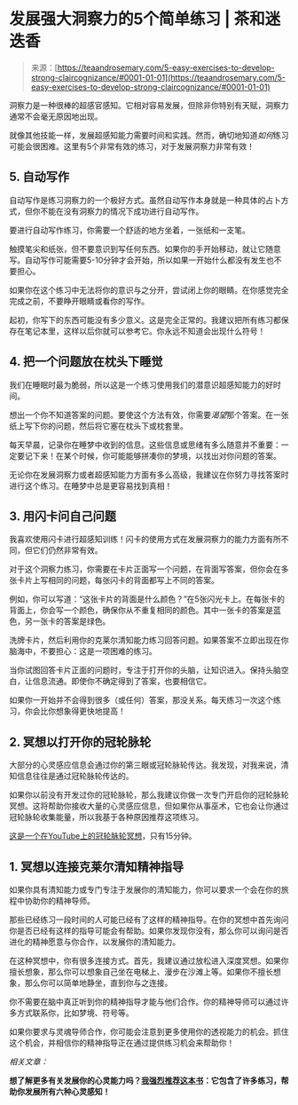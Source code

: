 <!--yml

category: 未分类

date: 2024-06-12 18:23:12

-->

# 发展强大洞察力的5个简单练习 | 茶和迷迭香

> 来源：[https://teaandrosemary.com/5-easy-exercises-to-develop-strong-claircognizance/#0001-01-01](https://teaandrosemary.com/5-easy-exercises-to-develop-strong-claircognizance/#0001-01-01)

洞察力是一种很棒的超感官感知。它相对容易发展，但除非你特别有天赋，洞察力通常不会毫无原因地出现。

就像其他技能一样，发展超感知能力需要时间和实践。然而，确切地知道*如何*练习可能会很困难。这里有5个非常有效的练习，对于发展洞察力非常有效！

## 5\. 自动写作

自动写作是练习洞察力的一个极好方式。虽然自动写作本身就是一种具体的占卜方式，但你不能在没有洞察力的情况下成功进行自动写作。

要进行自动写作练习，你需要一个舒适的地方坐着，一张纸和一支笔。

触摸笔尖和纸张，但不要意识到写任何东西。如果你的手开始移动，就让它随意写。自动写作可能需要5-10分钟才会开始，所以如果一开始什么都没有发生也不要担心。

如果你在这个练习中无法将你的意识与之分开，尝试闭上你的眼睛。在你感觉完全完成之前，不要睁开眼睛或看你的写作。

起初，你写下的东西可能没有多少意义。这是完全正常的。我建议把所有练习都保存在笔记本里，这样以后你就可以参考它。你永远不知道会出现什么符号！

## 4\. 把一个问题放在枕头下睡觉

我们在睡眠时最为脆弱，所以这是一个练习使用我们的潜意识超感知能力的好时间。

想出一个你不知道答案的问题。要使这个方法有效，你需要*渴望*那个答案。在一张纸上写下你的问题，然后将它塞在枕头下或枕套里。

每天早晨，记录你在睡梦中收到的信息。这些信息或思绪有多么随意并不重要：一定要记下来！在某个时候，你可能能够拼凑你的梦境，以找出对你问题的答案。

无论你在发展洞察力或者超感知能力方面有多么高级，我建议在你努力寻找答案时进行这个练习。在睡梦中总是更容易找到真相！

## 3\. 用闪卡问自己问题

我喜欢使用闪卡进行超感知训练！闪卡的使用方式在发展洞察力的能力方面有所不同，但它们仍然非常有效。

对于这个洞察力练习，你需要在卡片正面写一个问题，在背面写答案，但你会在多张卡片上写相同的问题，每张闪卡的背面都写上不同的答案。

例如，你可以写道：“这张卡片的背面是什么颜色？”在5张闪光卡上。在每张卡的背面上，你会写一个颜色，确保你从不重复相同的颜色。其中一张卡的答案是蓝色，另一张卡的答案是绿色。

洗牌卡片，然后利用你的克莱尔清知能力练习回答问题。如果答案不立即出现在你脑海中，不要担心：这是一项困难的练习。

当你试图回答卡片正面的问题时，专注于打开你的头脑，让知识进入。保持头脑空白，让信息流通。即使你不确定得到了答案，也要相信它。

如果你一开始并不会得到很多（或任何）答案，那没关系。每天练习一次这个练习，你会比你想象得更快地提高！

## 2\. 冥想以打开你的冠轮脉轮

大部分的心灵感应信息会通过你的第三眼或冠轮脉轮传达。我发现，对我来说，清知信息往往是通过冠轮脉轮传达的。

如果你以前没有开发过你的冠轮脉轮，那么我建议你做一次专门开启你的冠轮脉轮冥想。这将帮助你接收大量的心灵感应信息，但如果你从事巫术，它也会让你通过冠轮脉轮收集能量，所以我基于各种原因推荐这项练习。

[这是一个在YouTube上的冠轮脉轮冥想](https://www.youtube.com/watch?v=lLxSpW35ELY)，只有15分钟。

## 1\. 冥想以连接克莱尔清知精神指导

如果你具有清知能力或专门专注于发展你的清知能力，你可以要求一个会在你的旅程中协助你的精神导师。

那些已经练习一段时间的人可能已经有了这样的精神指导。在你的冥想中首先询问你是否已经有这样的指导可能会有帮助。如果你发现你没有，那么你可以询问是否进化的精神愿意与你合作，以发展你的清知能力。

在这种冥想中，你有很多连接方式。首先，我建议通过放松进入深度冥想。如果你擅长想象，那么你可以想象自己坐在电梯上、漫步在沙滩上等。如果你不擅长想象，那么你可以简单地静坐，直到你与之连接。

你不需要在脑中真正听到你的精神指导才能与他们合作。你的精神导师可以通过许多方式联系你，比如梦境、符号等。

如果你要求与灵魂导师合作，你可能会注意到更多使用你的透视能力的机会。抓住这个机会，并相信你的精神指导正在通过提供练习机会来帮助你！

*相关文章：*

**想了解更多有关发展你的心灵能力吗？[我强烈推荐这本书](https://rstyle.me/+gqTFju6pwjNCfcDf5x2hZA)：它包含了许多练习，帮助你发展所有六种心灵感知！**

